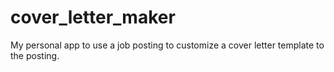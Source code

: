 # cover_letter_maker
My personal app to use a job posting to customize a cover letter template to the posting.
